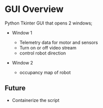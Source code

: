 # GUI Overview
Python Tkinter GUI that opens 2 windows;
- Window 1
    - Telemetry data for motor and sensors
    - Turn on or off video stream
    - control robot direction

- Window 2
    - occupancy map of robot


## Future
- Containerize the script


